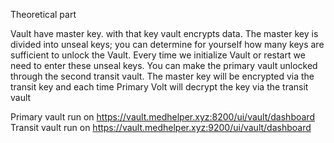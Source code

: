 


Theoretical part

Vault have master key. with that key vault encrypts data. 
The master key is divided into unseal keys; you can determine for yourself how many keys are sufficient to unlock the Vault. Every time we initialize Vault or restart we need to enter these unseal keys.
You can make the primary vault unlocked through the second transit vault. The master key will be encrypted via the transit key and each time Primary Volt will decrypt the key via the transit vault

Primary vault run on https://vault.medhelper.xyz:8200/ui/vault/dashboard
Transit vault run on https://vault.medhelper.xyz:9200/ui/vault/dashboard
